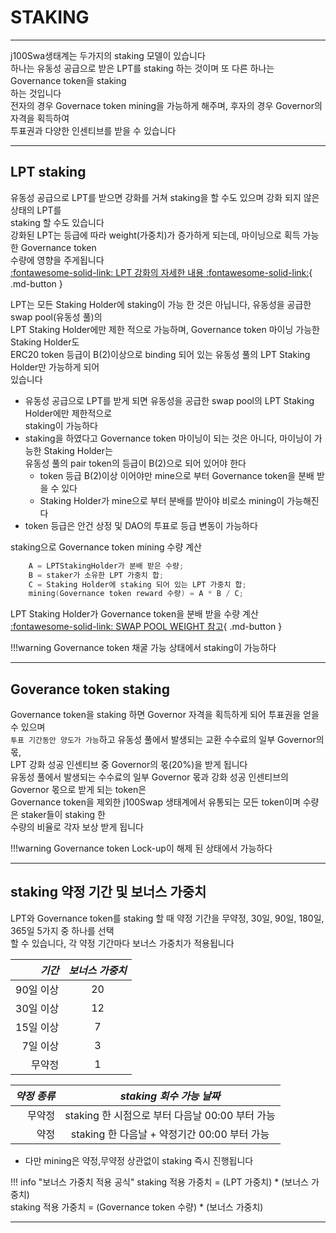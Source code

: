 # **STAKING**
- - -
j100Swa생태계는 두가지의 staking 모델이 있습니다   
하나는 유동성 공급으로 받은 LPT를 staking 하는 것이며 또 다른 하나는 Governance token을 staking      
하는 것입니다    
전자의 경우 Governace token mining을 가능하게 해주며, 후자의 경우 Governor의 자격을 획득하여       
투표권과 다양한 인센티브를 받을 수 있습니다    

- - -
## **LPT staking**
유동성 공급으로 LPT를 받으면 강화를 거쳐 staking을 할 수도 있으며 강화 되지 않은 상태의 LPT를   
staking 할 수도 있습니다  
강화된 LPT는 등급에 따라 weight(가중치)가 증가하게 되는데, 마이닝으로 획득 가능한 Governance token   
수량에 영향을 주게됩니다   
[:fontawesome-solid-link: LPT 강화의 자세한 내용 :fontawesome-solid-link:](/features/lpt/#lpt-enhance){ .md-button } 

LPT는 모든 Staking Holder에 staking이 가능 한 것은 아닙니다, 유동성을 공급한 swap pool(유동성 풀)의    
LPT Staking Holder에만 제한 적으로 가능하며, Governance token 마이닝 가능한 Staking Holder도   
ERC20 token 등급이 B(2)이상으로 binding 되어 있는 유동성 풀의 LPT Staking Holder만 가능하게 되어   
있습니다

  * 유동성 공급으로 LPT를 받게 되면 유동성을 공급한 swap pool의 LPT Staking Holder에만 제한적으로   
    staking이 가능하다   
  * staking을 하였다고 Governance token 마이닝이 되는 것은 아니다, 마이닝이 가능한 Staking Holder는    
    유동성 풀의 pair token의 등급이 B(2)으로 되어 있어야 한다    
    * token 등급 B(2)이상 이어야만 mine으로 부터 Governance token을 분배 받을 수 있다   
    * Staking Holder가 mine으로 부터 분배를 받아야 비로소 mining이 가능해진다  
  * token 등급은 안건 상정 및 DAO의 투표로 등급 변동이 가능하다   
  
staking으로 Governance token mining 수량 계산   
``` C++
    A = LPTStakingHolder가 분배 받은 수량;
    B = staker가 소유한 LPT 가중치 합;
    C = Staking Holder에 staking 되어 있는 LPT 가중치 합;
    mining(Governance token reward 수량) = A * B / C;
```

LPT Staking Holder가 Governance token을 분배 받을 수량 계산   
[:fontawesome-solid-link: SWAP POOL WEIGHT 참고](/features/mining/#swap-pool-weight){ .md-button }   

!!!warning
  Governance token 채굴 가능 상태에서 staking이 가능하다


- - -
## **Goverance token staking**
Governance token을 staking 하면 Governor 자격을 획득하게 되어 투표권을 얻을수 있으며   
`투표 기간동안 양도가 가능`하고 유동성 풀에서 발생되는 교환 수수료의 일부 Governor의 몫,    
LPT 강화 성공 인센티브 중 Governor의 몫(20%)을 받게 됩니다   
유동성 풀에서 발생되는 수수료의 일부 Governor 몫과 강화 성공 인센티브의 Governor 몫으로 받게 되는 token은   
Governance token을 제외한 j100Swap 생태계에서 유통되는 모든 token이며 수량은 staker들이 staking 한   
수량의 비율로 각자 보상 받게 됩니다  

!!!warning
  Governance token Lock-up이 해제 된 상태에서 가능하다

- - -
## **staking 약정 기간 및 보너스 가중치**
LPT와 Governance token를 staking 할 때 약정 기간을 무약정, 30일, 90일, 180일, 365일 5가지 중 하나를 선택    
할 수 있습니다, 각 약정 기간마다 보너스 가중치가 적용됩니다

| *기간*  | *보너스 가중치*  |
| -----: | :------: |
| 90일 이상 | 20 |
| 30일 이상 | 12 |
| 15일 이상 | 7 | 
| 7일 이상 | 3 |
| 무약정  | 1 |

| *약정 종류*  | *staking 회수 가능 날짜*  |
| -----: | :------: |
| 무약정 | staking 한 시점으로 부터 다음날 00:00 부터 가능 |
| 약정  | staking 한 다음날 + 약정기간 00:00 부터 가능 |

* 다만 mining은 약정,무약정 상관없이 staking 즉시 진행됩니다    

!!! info "보너스 가중치 적용 공식"
  staking 적용 가중치 = (LPT 가중치) * (보너스 가중치)     
  staking 적용 가중치 = (Governance token 수량) * (보너스 가중치)     

- - -










